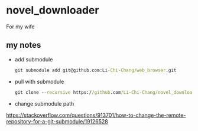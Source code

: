 # novel_downloader

For my wife

## my notes

* add submodule

    ```cmd
    git submodule add git@github.com:Li-Chi-Chang/web_browser.git
    ```

* pull with submodule

    ```cmd
    git clone --recursive https://github.com/Li-Chi-Chang/novel_downloader.git
    ```

* change submodule path

https://stackoverflow.com/questions/913701/how-to-change-the-remote-repository-for-a-git-submodule/19126528